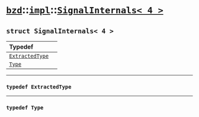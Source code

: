 # [`bzd`](../../../index.md)::[`impl`](../../index.md)::[`SignalInternals< 4 >`](../index.md)

## `struct SignalInternals< 4 >`


|Typedef||
|:---|:---|
|[`ExtractedType`](./index.md)||
|[`Type`](./index.md)||
------
### `typedef ExtractedType`

------
### `typedef Type`

